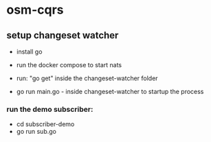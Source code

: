 # osm-cqrs

## setup changeset watcher

- install go
- run the docker compose to start nats

- run: "go get" inside the changeset-watcher folder

- go run main.go - inside changeset-watcher to startup the process

### run the demo subscriber:

- cd subscriber-demo
- go run sub.go

